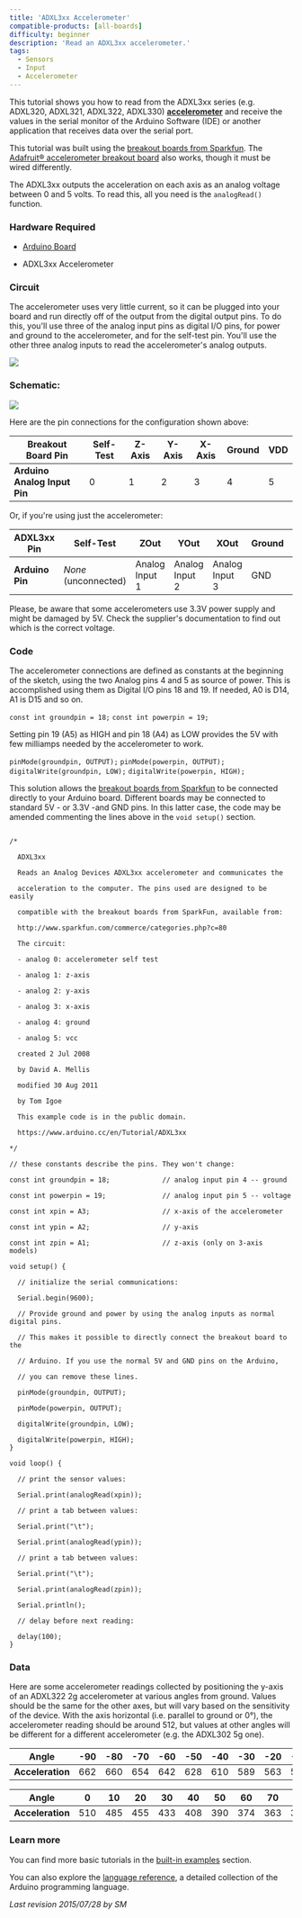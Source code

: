 ```yaml
---
title: 'ADXL3xx Accelerometer'
compatible-products: [all-boards]
difficulty: beginner
description: 'Read an ADXL3xx accelerometer.'
tags: 
  - Sensors
  - Input
  - Accelerometer
---
```


This tutorial shows you how to read from the ADXL3xx series (e.g. ADXL320, ADXL321, ADXL322, ADXL330) [**accelerometer**](http://en.wikipedia.org/wiki/Accelerometer) and receive the values in the serial monitor of the Arduino Software (IDE) or another application that receives data over the serial port.

This tutorial was built using the [breakout boards from Sparkfun](http://www.sparkfun.com/commerce/categories.php?c=80).  The [Adafruit® accelerometer breakout board](http://www.adafruit.com/index.php?main_page=product_info&amp;cPath=35&amp;products_id=163&amp;zenid=48f2b4f461fed55c1d7f9fb38644fd9f) also works, though it must be wired differently.

The ADXL3xx outputs the acceleration on each axis as an analog voltage between 0 and 5 volts.  To read this, all you need is the `analogRead()` function.

### Hardware Required

- [Arduino Board](https://store.arduino.cc/collections/boards-modules)

- ADXL3xx Accelerometer

### Circuit

The accelerometer uses very little current, so it can be plugged into your board and run directly off of the output from the digital output pins.  To do this, you'll use three of the analog input pins as digital I/O pins, for power and ground to the accelerometer, and for the self-test pin.  You'll use the other three analog inputs to read the accelerometer's analog outputs.

![](assets/circuit.png)



### Schematic:



![](assets/schematic.png)

Here are the pin connections for the configuration shown above:

| **Breakout Board Pin**       | Self-Test | Z-Axis | Y-Axis | X-Axis | Ground | VDD |
| ---------------------------- | --------- | ------ | ------ | ------ | ------ | --- |
| **Arduino Analog Input Pin** | 0         | 1      | 2      | 3      | 4      | 5   |

Or, if you're using just the accelerometer:

| **ADXL3xx Pin** | Self-Test            | ZOut           | YOut           | XOut           | Ground | VDD |
| --------------- | -------------------- | -------------- | -------------- | -------------- | ------ | --- |
| **Arduino Pin** | _None_ (unconnected) | Analog Input 1 | Analog Input 2 | Analog Input 3 | GND    | 5V  |

Please, be aware that some accelerometers use 3.3V power supply and might be damaged by 5V. Check the supplier's documentation to find out which is the correct voltage.

### Code

The accelerometer connections are defined as constants at the beginning of the sketch, using the two Analog pins 4 and 5 as source of power. This is accomplished using them as Digital I/O pins 18 and 19. If needed, A0 is D14, A1 is D15 and so on.

`const int groundpin = 18;`
`const int powerpin = 19;`

Setting pin 19 (A5) as HIGH and pin 18 (A4) as LOW provides the 5V with few milliamps needed by the accelerometer to work.

`pinMode(groundpin, OUTPUT);`
`pinMode(powerpin, OUTPUT);`
`digitalWrite(groundpin, LOW);`
`digitalWrite(powerpin, HIGH);`

This solution allows the [breakout boards from Sparkfun](http://www.sparkfun.com/commerce/categories.php?c=80) to be connected directly to your Arduino board. Different boards may be connected to standard 5V - or 3.3V -and GND pins. In this latter case, the code may be amended commenting the lines above in the `void setup()` section.

```arduino

/*

  ADXL3xx

  Reads an Analog Devices ADXL3xx accelerometer and communicates the

  acceleration to the computer. The pins used are designed to be easily

  compatible with the breakout boards from SparkFun, available from:

  http://www.sparkfun.com/commerce/categories.php?c=80

  The circuit:

  - analog 0: accelerometer self test

  - analog 1: z-axis

  - analog 2: y-axis

  - analog 3: x-axis

  - analog 4: ground

  - analog 5: vcc

  created 2 Jul 2008

  by David A. Mellis

  modified 30 Aug 2011

  by Tom Igoe

  This example code is in the public domain.

  https://www.arduino.cc/en/Tutorial/ADXL3xx

*/

// these constants describe the pins. They won't change:

const int groundpin = 18;             // analog input pin 4 -- ground

const int powerpin = 19;              // analog input pin 5 -- voltage

const int xpin = A3;                  // x-axis of the accelerometer

const int ypin = A2;                  // y-axis

const int zpin = A1;                  // z-axis (only on 3-axis models)

void setup() {

  // initialize the serial communications:

  Serial.begin(9600);

  // Provide ground and power by using the analog inputs as normal digital pins.

  // This makes it possible to directly connect the breakout board to the

  // Arduino. If you use the normal 5V and GND pins on the Arduino,

  // you can remove these lines.

  pinMode(groundpin, OUTPUT);

  pinMode(powerpin, OUTPUT);

  digitalWrite(groundpin, LOW);

  digitalWrite(powerpin, HIGH);
}

void loop() {

  // print the sensor values:

  Serial.print(analogRead(xpin));

  // print a tab between values:

  Serial.print("\t");

  Serial.print(analogRead(ypin));

  // print a tab between values:

  Serial.print("\t");

  Serial.print(analogRead(zpin));

  Serial.println();

  // delay before next reading:

  delay(100);
}
```

### Data

Here are some accelerometer readings collected by positioning the y-axis of an ADXL322 2g accelerometer at various angles from ground.  Values should be the same for the other axes, but will vary based on the sensitivity of the device.  With the axis horizontal (i.e. parallel to ground or 0&#xB0;), the accelerometer reading should be around 512, but values at other angles will be different for a different accelerometer (e.g. the ADXL302 5g one).

| **Angle**        | -90 | -80 | -70 | -60 | -50 | -40 | -30 | -20 | -10 | 0   |
| ---------------- | --- | --- | --- | --- | --- | --- | --- | --- | --- | --- |
| **Acceleration** | 662 | 660 | 654 | 642 | 628 | 610 | 589 | 563 | 537 | 510 |

| **Angle**        | 0   | 10  | 20  | 30  | 40  | 50  | 60  | 70  | 80  | 90  |
| ---------------- | --- | --- | --- | --- | --- | --- | --- | --- | --- | --- |
| **Acceleration** | 510 | 485 | 455 | 433 | 408 | 390 | 374 | 363 | 357 | 355 |

### Learn more

You can find more basic tutorials in the [built-in examples](/built-in-examples) section.

You can also explore the [language reference](https://www.arduino.cc/reference/en/), a detailed collection of the Arduino programming language.

*Last revision 2015/07/28 by SM*